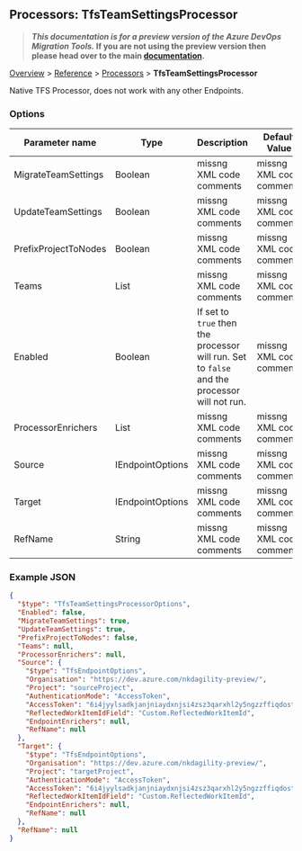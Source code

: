 ## Processors: TfsTeamSettingsProcessor

>**_This documentation is for a preview version of the Azure DevOps Migration Tools._ If you are not using the preview version then please head over to the main [documentation](https://nkdagility.github.io/azure-devops-migration-tools).**

[Overview](.././index.md) > [Reference](../index.md) > [Processors](./index.md) > **TfsTeamSettingsProcessor**

Native TFS Processor, does not work with any other Endpoints.

### Options

| Parameter name         | Type    | Description                              | Default Value                            |
|------------------------|---------|------------------------------------------|------------------------------------------|
| MigrateTeamSettings | Boolean | missng XML code comments | missng XML code comments |
| UpdateTeamSettings | Boolean | missng XML code comments | missng XML code comments |
| PrefixProjectToNodes | Boolean | missng XML code comments | missng XML code comments |
| Teams | List | missng XML code comments | missng XML code comments |
| Enabled | Boolean | If set to `true` then the processor will run. Set to `false` and the processor will not run. | missng XML code comments |
| ProcessorEnrichers | List | missng XML code comments | missng XML code comments |
| Source | IEndpointOptions | missng XML code comments | missng XML code comments |
| Target | IEndpointOptions | missng XML code comments | missng XML code comments |
| RefName | String | missng XML code comments | missng XML code comments |


### Example JSON

```JSON
{
  "$type": "TfsTeamSettingsProcessorOptions",
  "Enabled": false,
  "MigrateTeamSettings": true,
  "UpdateTeamSettings": true,
  "PrefixProjectToNodes": false,
  "Teams": null,
  "ProcessorEnrichers": null,
  "Source": {
    "$type": "TfsEndpointOptions",
    "Organisation": "https://dev.azure.com/nkdagility-preview/",
    "Project": "sourceProject",
    "AuthenticationMode": "AccessToken",
    "AccessToken": "6i4jyylsadkjanjniaydxnjsi4zsz3qarxhl2y5ngzzffiqdostq",
    "ReflectedWorkItemIdField": "Custom.ReflectedWorkItemId",
    "EndpointEnrichers": null,
    "RefName": null
  },
  "Target": {
    "$type": "TfsEndpointOptions",
    "Organisation": "https://dev.azure.com/nkdagility-preview/",
    "Project": "targetProject",
    "AuthenticationMode": "AccessToken",
    "AccessToken": "6i4jyylsadkjanjniaydxnjsi4zsz3qarxhl2y5ngzzffiqdostq",
    "ReflectedWorkItemIdField": "Custom.ReflectedWorkItemId",
    "EndpointEnrichers": null,
    "RefName": null
  },
  "RefName": null
}
```